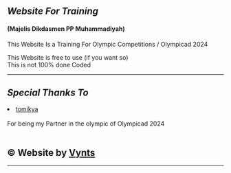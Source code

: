 <h2><i>Website For Training</i></h2>
<h4>(Majelis Dikdasmen PP Muhammadiyah)</h4>

This Website Is a Training For Olympic Competitions / Olympicad 2024

This Website is free to use (if you want so) <br>
This is not 100% done Coded

<hr>
<h2><i>Special Thanks To</i></h2>

<li><a href="https://github.com/tomikya">tomikya</a></li>
<br>
For being my Partner in the olympic of Olympicad 2024
<br> <br>
<h2>&copy; Website by <a href="https://github.com/Vynts">Vynts</a></h2>
<hr>
